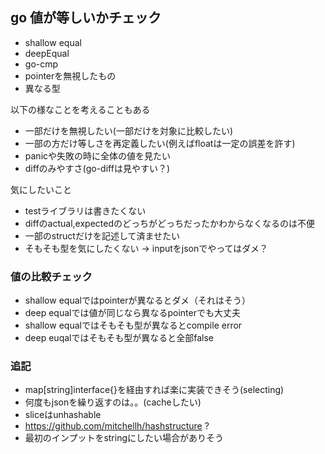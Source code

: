## go 値が等しいかチェック

- shallow equal
- deepEqual
- go-cmp
- pointerを無視したもの
- 異なる型

以下の様なことを考えることもある

- 一部だけを無視したい(一部だけを対象に比較したい)
- 一部の方だけ等しさを再定義したい(例えばfloatは一定の誤差を許す)
- panicや失敗の時に全体の値を見たい
- diffのみやすさ(go-diffは見やすい？)

気にしたいこと

- testライブラリは書きたくない
- diffのactual,expectedのどっちがどっちだったかわからなくなるのは不便
- 一部のstructだけを記述して済ませたい
- そもそも型を気にしたくない -> inputをjsonでやってはダメ？

### 値の比較チェック

- shallow equalではpointerが異なるとダメ（それはそう）
- deep equalでは値が同じなら異なるpointerでも大丈夫
- shallow equalではそもそも型が異なるとcompile error
- deep euqalではそもそも型が異なると全部false

### 追記

- map[string]interface{}を経由すれば楽に実装できそう(selecting)
- 何度もjsonを繰り返すのは。。(cacheしたい)
- sliceはunhashable
- https://github.com/mitchellh/hashstructure ?
- 最初のインプットをstringにしたい場合がありそう
